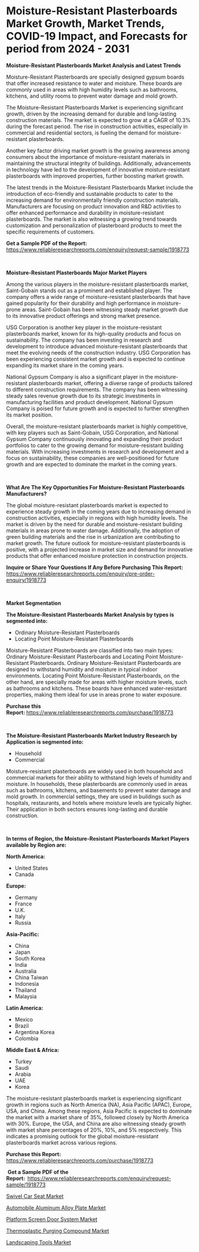 <p><h1>Moisture-Resistant Plasterboards Market Growth, Market Trends, COVID-19 Impact, and Forecasts for period from 2024 - 2031</h1></p><p><strong>Moisture-Resistant Plasterboards Market Analysis and Latest Trends</strong></p>
<p><p>Moisture-Resistant Plasterboards are specially designed gypsum boards that offer increased resistance to water and moisture. These boards are commonly used in areas with high humidity levels such as bathrooms, kitchens, and utility rooms to prevent water damage and mold growth.</p><p>The Moisture-Resistant Plasterboards Market is experiencing significant growth, driven by the increasing demand for durable and long-lasting construction materials. The market is expected to grow at a CAGR of 10.3% during the forecast period. The rise in construction activities, especially in commercial and residential sectors, is fueling the demand for moisture-resistant plasterboards.</p><p>Another key factor driving market growth is the growing awareness among consumers about the importance of moisture-resistant materials in maintaining the structural integrity of buildings. Additionally, advancements in technology have led to the development of innovative moisture-resistant plasterboards with improved properties, further boosting market growth.</p><p>The latest trends in the Moisture-Resistant Plasterboards Market include the introduction of eco-friendly and sustainable products to cater to the increasing demand for environmentally friendly construction materials. Manufacturers are focusing on product innovation and R&D activities to offer enhanced performance and durability in moisture-resistant plasterboards. The market is also witnessing a growing trend towards customization and personalization of plasterboard products to meet the specific requirements of customers.</p></p>
<p><strong>Get a Sample PDF of the Report:&nbsp;</strong> <a href="https://www.reliableresearchreports.com/enquiry/request-sample/1918773">https://www.reliableresearchreports.com/enquiry/request-sample/1918773</a></p>
<p>&nbsp;</p>
<p><strong>Moisture-Resistant Plasterboards Major Market Players</strong></p>
<p><p>Among the various players in the moisture-resistant plasterboards market, Saint-Gobain stands out as a prominent and established player. The company offers a wide range of moisture-resistant plasterboards that have gained popularity for their durability and high performance in moisture-prone areas. Saint-Gobain has been witnessing steady market growth due to its innovative product offerings and strong market presence.</p><p>USG Corporation is another key player in the moisture-resistant plasterboards market, known for its high-quality products and focus on sustainability. The company has been investing in research and development to introduce advanced moisture-resistant plasterboards that meet the evolving needs of the construction industry. USG Corporation has been experiencing consistent market growth and is expected to continue expanding its market share in the coming years.</p><p>National Gypsum Company is also a significant player in the moisture-resistant plasterboards market, offering a diverse range of products tailored to different construction requirements. The company has been witnessing steady sales revenue growth due to its strategic investments in manufacturing facilities and product development. National Gypsum Company is poised for future growth and is expected to further strengthen its market position.</p><p>Overall, the moisture-resistant plasterboards market is highly competitive, with key players such as Saint-Gobain, USG Corporation, and National Gypsum Company continuously innovating and expanding their product portfolios to cater to the growing demand for moisture-resistant building materials. With increasing investments in research and development and a focus on sustainability, these companies are well-positioned for future growth and are expected to dominate the market in the coming years.</p></p>
<p>&nbsp;</p>
<p><strong>What Are The Key Opportunities For Moisture-Resistant Plasterboards Manufacturers?</strong></p>
<p><p>The global moisture-resistant plasterboards market is expected to experience steady growth in the coming years due to increasing demand in construction activities, especially in regions with high humidity levels. The market is driven by the need for durable and moisture-resistant building materials in areas prone to water damage. Additionally, the adoption of green building materials and the rise in urbanization are contributing to market growth. The future outlook for moisture-resistant plasterboards is positive, with a projected increase in market size and demand for innovative products that offer enhanced moisture protection in construction projects.</p></p>
<p><strong>Inquire or Share Your Questions If Any Before Purchasing This Report:</strong> <a href="https://www.reliableresearchreports.com/enquiry/pre-order-enquiry/1918773">https://www.reliableresearchreports.com/enquiry/pre-order-enquiry/1918773</a></p>
<p>&nbsp;</p>
<p><strong>Market Segmentation</strong></p>
<p><strong>The Moisture-Resistant Plasterboards Market Analysis by types is segmented into:</strong></p>
<p><ul><li>Ordinary Moisture-Resistant Plasterboards</li><li>Locating Point Moisture-Resistant Plasterboards</li></ul></p>
<p><p>Moisture-Resistant Plasterboards are classified into two main types: Ordinary Moisture-Resistant Plasterboards and Locating Point Moisture-Resistant Plasterboards. Ordinary Moisture-Resistant Plasterboards are designed to withstand humidity and moisture in typical indoor environments. Locating Point Moisture-Resistant Plasterboards, on the other hand, are specially made for areas with higher moisture levels, such as bathrooms and kitchens. These boards have enhanced water-resistant properties, making them ideal for use in areas prone to water exposure.</p></p>
<p><strong>Purchase this Report:&nbsp;</strong><a href="https://www.reliableresearchreports.com/purchase/1918773">https://www.reliableresearchreports.com/purchase/1918773</a></p>
<p>&nbsp;</p>
<p><strong>The Moisture-Resistant Plasterboards Market Industry Research by Application is segmented into:</strong></p>
<p><ul><li>Household</li><li>Commercial</li></ul></p>
<p><p>Moisture-resistant plasterboards are widely used in both household and commercial markets for their ability to withstand high levels of humidity and moisture. In households, these plasterboards are commonly used in areas such as bathrooms, kitchens, and basements to prevent water damage and mold growth. In commercial settings, they are used in buildings such as hospitals, restaurants, and hotels where moisture levels are typically higher. Their application in both sectors ensures long-lasting and durable construction.</p></p>
<p>&nbsp;</p>
<p><strong>In terms of Region, the Moisture-Resistant Plasterboards Market Players available by Region are:</strong></p>
<p>
    <p> <strong> North America: </strong>
        <ul>
            <li>United States</li>
            <li>Canada</li>
        </ul>
        </p> 
    <p> <strong> Europe: </strong>
        <ul>
            <li>Germany</li>
            <li>France</li>
            <li>U.K.</li>
            <li>Italy</li>
            <li>Russia</li>
        </ul>
        </p> 
    <p> <strong> Asia-Pacific: </strong>
        <ul>
            <li>China</li>
            <li>Japan</li>
            <li>South Korea</li>
            <li>India</li>
            <li>Australia</li>
            <li>China Taiwan</li>
            <li>Indonesia</li>
            <li>Thailand</li>
            <li>Malaysia</li>
        </ul>
        </p> 
    <p> <strong> Latin America: </strong>
        <ul>
            <li>Mexico</li>
            <li>Brazil</li>
            <li>Argentina Korea</li>
            <li>Colombia</li>
        </ul>
        </p> 
    <p> <strong> Middle East & Africa: </strong>
        <ul>
            <li>Turkey</li>
            <li>Saudi</li>
            <li>Arabia</li>
            <li>UAE</li>
            <li>Korea</li>
        </ul>
    </p>
    </p>
<p><p>The moisture-resistant plasterboards market is experiencing significant growth in regions such as North America (NA), Asia Pacific (APAC), Europe, USA, and China. Among these regions, Asia Pacific is expected to dominate the market with a market share of 35%, followed closely by North America with 30%. Europe, the USA, and China are also witnessing steady growth with market share percentages of 20%, 10%, and 5% respectively. This indicates a promising outlook for the global moisture-resistant plasterboards market across various regions.</p></p>
<p><strong>Purchase this Report: </strong><a href="https://www.reliableresearchreports.com/purchase/1918773">https://www.reliableresearchreports.com/purchase/1918773</a></p>
<p>&nbsp;<strong>Get a Sample PDF of the Report:&nbsp;&nbsp;</strong><a href="https://www.reliableresearchreports.com/enquiry/request-sample/1918773">https://www.reliableresearchreports.com/enquiry/request-sample/1918773</a></p>
<p><strong></strong></p>
<p><p><a href="https://view.publitas.com/reportprime-1/swivel-car-seat-market-size-global-industry-overview-market-segmentation-and-forecast-2024-to-2031/">Swivel Car Seat Market</a></p><p><a href="https://github.com/Alonsoolds3wq1d81czn8rbol/Market-Research-Report-List-1/blob/main/automobile-aluminum-alloy-plate-market.md">Automobile Aluminum Alloy Plate Market</a></p><p><a href="https://gentle-editor-9db.notion.site/Platform-Screen-Door-System-Market-Size-Market-Trends-and-Growth-Outlook-forecasted-for-period-fro-c8705c8df6694fb187d345e1bd2ab2d2">Platform Screen Door System Market</a></p><p><a href="https://frill-swim-3cd.notion.site/Thermoplastic-Purging-Compound-Market-Size-Focuses-on-Market-Dynamics-In-Depth-Analysis-and-Future--c89eec3a6a054cfb8b0cb1c81d672d59">Thermoplastic Purging Compound Market</a></p><p><a href="https://view.publitas.com/reportprime-1/landscaping-tools-market-research-report-the-key-to-successful-business-strategy-forecasted-for-period-from-2024-2031/">Landscaping Tools Market</a></p></p>